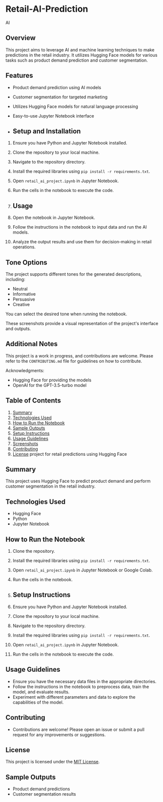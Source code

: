 # Retail-AI-Prediction
AI
## Overview
This project aims to leverage AI and machine learning techniques to make predictions in the retail industry. It utilizes Hugging Face models for various tasks such as product demand prediction and customer segmentation.
## Features
- Product demand prediction using AI models
- Customer segmentation for targeted marketing
- Utilizes Hugging Face models for natural language processing
- Easy-to-use Jupyter Notebook interface

- ## Setup and Installation
1. Ensure you have Python and Jupyter Notebook installed.
2. Clone the repository to your local machine.
3. Navigate to the repository directory.
4. Install the required libraries using `pip install -r requirements.txt`.
5. Open `retail_ai_project.ipynb` in Jupyter Notebook.
6. Run the cells in the notebook to execute the code.

7. ## Usage
1. Open the notebook in Jupyter Notebook.
2. Follow the instructions in the notebook to input data and run the AI models.
3. Analyze the output results and use them for decision-making in retail operations.

## Tone Options
The project supports different tones for the generated descriptions, including:
- Neutral
- Informative
- Persuasive
- Creative

You can select the desired tone when running the notebook.



These screenshots provide a visual representation of the project's interface and outputs.

## Additional Notes
This project is a work in progress, and contributions are welcome. Please refer to the `CONTRIBUTING.md` file for guidelines on how to contribute.

Acknowledgments:
- Hugging Face for providing the models
- OpenAI for the GPT-3.5-turbo model





## Table of Contents
1. [Summary](#summary)
2. [Technologies Used](#technologies-used)
3. [How to Run the Notebook](#how-to-run-the-notebook)
4. [Sample Outputs](#sample-outputs)
5. [Setup Instructions](#setup-instructions)
6. [Usage Guidelines](#usage-guidelines)
7. [Screenshots](#screenshots)
8. [Contributing](#contributing)
9. [License](#license)
project for retail predictions using Hugging Face

## Summary
This project uses Hugging Face to predict product demand and perform customer segmentation in the retail industry.

## Technologies Used
- Hugging Face
- Python
- Jupyter Notebook

## How to Run the Notebook
1. Clone the repository.
2. Install the required libraries using `pip install -r requirements.txt`.
3. Open `retail_ai_project.ipynb` in Jupyter Notebook or Google Colab.
4. Run the cells in the notebook.

5. ## Setup Instructions
1. Ensure you have Python and Jupyter Notebook installed.
2. Clone the repository to your local machine.
3. Navigate to the repository directory.
4. Install the required libraries using `pip install -r requirements.txt`.
5. Open `retail_ai_project.ipynb` in Jupyter Notebook.
6. Run the cells in the notebook to execute the code.

## Usage Guidelines
- Ensure you have the necessary data files in the appropriate directories.
- Follow the instructions in the notebook to preprocess data, train the model, and evaluate results.
- Experiment with different parameters and data to explore the capabilities of the model.




## Contributing
- Contributions are welcome! Please open an issue or submit a pull request for any improvements or suggestions.


## License
This project is licensed under the [MIT License](LICENSE).


## Sample Outputs
- Product demand predictions
- Customer segmentation results
